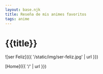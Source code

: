```yaml
---
layout: base.njk
title: Reseña de mis animes favoritos 
tags: anime
---
```


# {{title}}



![ser Feliz]({{ '/static/img/ser-feliz.jpg' | url }})



[Home]({{ '/' | url }})
